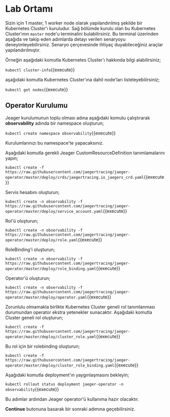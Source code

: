 # Lab Ortamı

Sizin için 1 master, 1 worker node olarak yapılandırılmış şekilde bir Kubernetes Cluster'ı kuruludur. Sağ bölümde kurulu olan bu Kubernetes Cluster'ının `master` node'u terminalini bulabilirsiniz. Bu terminal üzerinden aşağıda ve takip eden adımlarda detayı verilen senaryoyu deneyimleyebilirsiniz. Senaryo çerçevesinde ihtiyaç duyabileceğiniz araçlar yapılandırılmıştır.

Örneğin aşağıdaki komutla Kubernetes Cluster'ı hakkında bilgi alabilirsiniz;

`kubectl cluster-info`{{execute}}

aşağıdaki komutla Kubernetes Cluster'ına dahil node'ları listeleyebilirsiniz;

`kubectl get nodes`{{execute}}

## Operator Kurulumu

Jeager kurulumunun toplu olması adına aşağıdaki komutu çalıştırarak **observability** adında bir namespace oluşturun;

`kubectl create namespace observability`{{execute}}

Kurulumlarınızı bu namespace'te yapacaksınız.

Aşağıdaki komutla gerekli Jeager CustomResourceDefinition tanımlamalarını yapın;

`kubectl create -f https://raw.githubusercontent.com/jaegertracing/jaeger-operator/master/deploy/crds/jaegertracing.io_jaegers_crd.yaml`{{execute}}

Servis hesabını oluşturun;

`kubectl create -n observability -f https://raw.githubusercontent.com/jaegertracing/jaeger-operator/master/deploy/service_account.yaml`{{execute}}

Rol'ü oluşturun;

`kubectl create -n observability -f https://raw.githubusercontent.com/jaegertracing/jaeger-operator/master/deploy/role.yaml`{{execute}}

RoleBinding'i oluşturun;

`kubectl create -n observability -f https://raw.githubusercontent.com/jaegertracing/jaeger-operator/master/deploy/role_binding.yaml`{{execute}}

Operator'ü oluşturun;

`kubectl create -n observability -f https://raw.githubusercontent.com/jaegertracing/jaeger-operator/master/deploy/operator.yaml`{{execute}}

Zorunlulu olmamakla birlikte Kubernetes Cluster geneli rol tanımlanması durumundan operator ekstra yetenekler sunacaktır. Aşağıdaki komutla Cluster geneli rol oluşturun;

`kubectl create -f https://raw.githubusercontent.com/jaegertracing/jaeger-operator/master/deploy/cluster_role.yaml`{{execute}}

Bu rol için bir rolebinding oluşturun;

`kubectl create -f https://raw.githubusercontent.com/jaegertracing/jaeger-operator/master/deploy/cluster_role_binding.yaml`{{execute}}

Aşağıdaki komutla deployment'ın yaygınlaşmasını bekleyin;

`kubectl rollout status deployment jaeger-operator -n observability`{{execute}}

Bu adımlar ardından Jeager operator'ü kullanıma hazır olacaktır.

**Continue** butonuna basarak bir sonraki adımına geçebilirsiniz.
